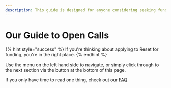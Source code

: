 ```yaml
---
description: This guide is designed for anyone considering seeking funding from Reset.
---
```


# Our Guide to Open Calls

{% hint style="success" %}
 If you're thinking about applying to Reset for funding, you're in the right place.
{% endhint %}

Use the menu on the left hand side to navigate, or simply click through to the next section via the button at the bottom of this page. 

If you only have time to read one thing, check out our [FAQ](faq.md)



